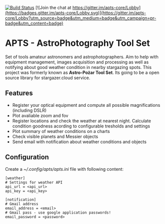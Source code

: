 [![Build Status](https://travis-ci.org/pozar87/apts.svg?branch=master)](https://travis-ci.org/pozar87/apts) [![Join the chat at https://gitter.im/apts-core/Lobby](https://badges.gitter.im/apts-core/Lobby.svg)](https://gitter.im/apts-core/Lobby?utm_source=badge&utm_medium=badge&utm_campaign=pr-badge&utm_content=badge)

# APTS - AstroPhotography Tool Set

Set of tools amateur astronomers and astrophotographers. Aim to help with equipment management, images acquisition and processing as well as notifying about good weather condition in nearby stargazing spots. This project was formerly known as **Astro-Pożar Tool Set**. Its going to be a open source library for stargazer.cloud service.

## Features
* Register your optical equipment and compute all possible magnifications (including DSLR)
* Plot avaliable zoom and fov
* Register locations and check the weather at nearest night. Calculate condition goodness acording to configurable tresholds and settings 
* Plot summary of weather conditions on a charts
* Check visible planets and Messier objects 
* Send email with notification about weather conditions and objects 


## Configuration 

Create a *~/.config/apts/apts.ini* file with following content:

```
[weather]
# Settings for weather API 
api_url = <api_url>
api_key = <api_key>

[notification]
# Gmail address
email_address = <email>
# Gmail pass - use google application passwords!
email_password = <password>

```
